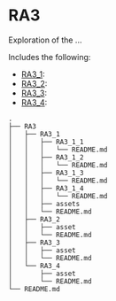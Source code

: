 # RA3

Exploration of the ...

Includes the following:
* [RA3_1](https://github.com/PPS10711021/RA3/tree/main/RA3/RA3_1):
* [RA3_2](#TODO):
* [RA3_3](#TODO):
* [RA3_4](#TODO):

```
.
├── RA3
│   ├── RA3_1
│   │   ├── RA3_1_1
│   │   │   └── README.md
│   │   ├── RA3_1_2
│   │   │   └── README.md
│   │   ├── RA3_1_3
│   │   │   └── README.md
│   │   ├── RA3_1_4
│   │   │   └── README.md
│   │   ├── assets
│   │   └── README.md
│   ├── RA3_2
│   │   ├── asset
│   │   └── README.md
│   ├── RA3_3
│   │   ├── asset
│   │   └── README.md
│   └── RA3_4
│       ├── asset
│       └── README.md
└── README.md

```
